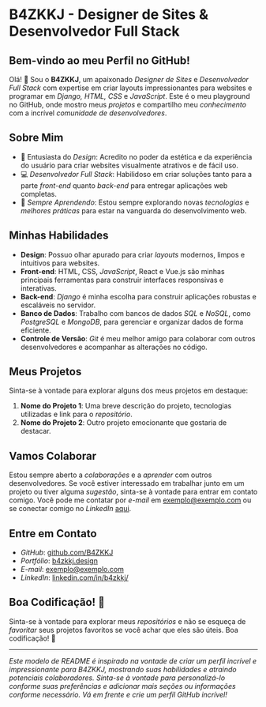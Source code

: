 # B4ZKKJ - Designer de Sites & Desenvolvedor Full Stack

## Bem-vindo ao meu Perfil no GitHub!

Olá! 👋 Sou o **B4ZKKJ**, um apaixonado *Designer de Sites* e *Desenvolvedor Full Stack* com expertise em criar layouts impressionantes para websites e programar em *Django, HTML, CSS* e *JavaScript*. Este é o meu playground no GitHub, onde mostro meus *projetos* e compartilho meu *conhecimento* com a incrível *comunidade de desenvolvedores*.

## Sobre Mim

- 🎨 Entusiasta do *Design*: Acredito no poder da estética e da experiência do usuário para criar websites visualmente atrativos e de fácil uso.
- 💻 *Desenvolvedor Full Stack*: Habilidoso em criar soluções tanto para a parte *front-end* quanto *back-end* para entregar aplicações web completas.
- 🚀 *Sempre Aprendendo*: Estou sempre explorando novas *tecnologias* e *melhores práticas* para estar na vanguarda do desenvolvimento web.

## Minhas Habilidades

- **Design**: Possuo olhar apurado para criar *layouts* modernos, limpos e intuitivos para websites.
- **Front-end**: HTML, CSS, *JavaScript*, React e Vue.js são minhas principais ferramentas para construir interfaces responsivas e interativas.
- **Back-end**: *Django* é minha escolha para construir aplicações robustas e escaláveis no servidor.
- **Banco de Dados**: Trabalho com bancos de dados *SQL* e *NoSQL*, como *PostgreSQL* e *MongoDB*, para gerenciar e organizar dados de forma eficiente.
- **Controle de Versão**: *Git* é meu melhor amigo para colaborar com outros desenvolvedores e acompanhar as alterações no código.

## Meus Projetos

Sinta-se à vontade para explorar alguns dos meus projetos em destaque:

1. **Nome do Projeto 1**: Uma breve descrição do projeto, tecnologias utilizadas e link para o *repositório*.
2. **Nome do Projeto 2**: Outro projeto emocionante que gostaria de destacar.

## Vamos Colaborar

Estou sempre aberto a *colaborações* e a *aprender* com outros desenvolvedores. Se você estiver interessado em trabalhar junto em um projeto ou tiver alguma *sugestão*, sinta-se à vontade para entrar em contato comigo. Você pode me contatar por *e-mail* em exemplo@exemplo.com ou se conectar comigo no *LinkedIn* [aqui](https://www.linkedin.com/in/b4zkkj/).

## Entre em Contato

- *GitHub*: [github.com/B4ZKKJ](https://github.com/B4ZKKJ)
- *Portfólio*: [b4zkkj.design](https://www.b4zkkj.design)
- *E-mail*: exemplo@exemplo.com
- *LinkedIn*: [linkedin.com/in/b4zkkj/](https://www.linkedin.com/in/b4zkkj/)

## Boa Codificação! 🚀

Sinta-se à vontade para explorar meus *repositórios* e não se esqueça de *favoritar* seus projetos favoritos se você achar que eles são úteis. Boa codificação! 🎉

---

_*Este modelo de README é inspirado na vontade de criar um perfil incrível e impressionante para B4ZKKJ, mostrando suas habilidades e atraindo potenciais colaboradores. Sinta-se à vontade para personalizá-lo conforme suas preferências e adicionar mais seções ou informações conforme necessário. Vá em frente e crie um perfil GitHub incrível!*_
